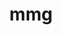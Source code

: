 ---
title: "mmg"
layout: cache
categories: [package, v0.22.2]
meta: {"versions": ["5.7.1"], "compilers": ["gcc@=11.4.0"], "oss": ["ubuntu22.04"], "platforms": ["linux"], "targets": ["x86_64_v3"], "stacks": ["e4s", "root"], "num_specs": 1, "num_specs_by_stack": {"e4s": 1, "root": 1}}
spec_details: [{"hash": "2pfmvyvvazldwgjk5c627ezlau55fegn", "compiler": "gcc@=11.4.0", "versions": ["5.7.1"], "os": "ubuntu22.04", "platform": "linux", "target": "x86_64_v3", "variants": ["build_system=cmake", "build_type=Release", "~doc", "generator=make", "~ipo", "+scotch", "+shared", "~vtk"], "stacks": ["e4s", "root"], "size": "-", "tarball": "https://binaries.spack.io/releases/v0.22.2/build_cache/linux-ubuntu22.04-x86_64_v3/gcc-11.4.0/mmg-5.7.1/linux-ubuntu22.04-x86_64_v3-gcc-11.4.0-mmg-5.7.1-2pfmvyvvazldwgjk5c627ezlau55fegn.spack"}]
---